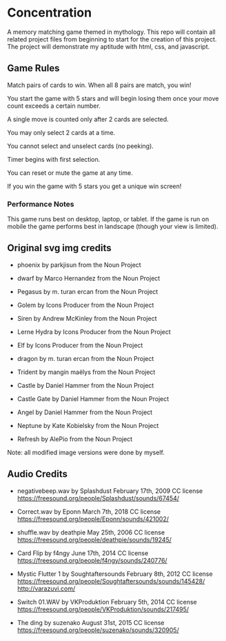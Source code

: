 # Concentration

A memory matching game themed in mythology. This repo will contain all related project files from beginning to start for the creation of this project. The project will demonstrate my aptitude with html, css, and javascript.

## Game Rules

Match pairs of cards to win. When all 8 pairs are match, you win!

You start the game with 5 stars and will begin losing them once your move count exceeds a certain number.

A single move is counted only after 2 cards are selected.

You may only select 2 cards at a time.

You cannot select and unselect cards (no peeking). 

Timer begins with first selection.

You can reset or mute the game at any time.

If you win the game with 5 stars you get a unique win screen!


### Performance Notes

This game runs best on desktop, laptop, or tablet.
If the game is run on mobile the game performs best in landscape (though your view is limited).

## Original svg img credits

* phoenix by parkjisun from the Noun Project

* dwarf by Marco Hernandez from the Noun Project

* Pegasus by m. turan ercan from the Noun Project

* Golem by Icons Producer from the Noun Project

* Siren by Andrew McKinley from the Noun Project

* Lerne Hydra by Icons Producer from the Noun Project

* Elf by Icons Producer from the Noun Project

* dragon by m. turan ercan from the Noun Project

* Trident by mangin maëlys from the Noun Project

* Castle by Daniel Hammer from the Noun Project

* Castle Gate by Daniel Hammer from the Noun Project

* Angel by Daniel Hammer from the Noun Project

* Neptune by Kate Kobielsky from the Noun Project

* Refresh by AlePio from the Noun Project

Note: all modified image versions were done by myself.


## Audio Credits

* negativebeep.wav by Splashdust
  February 17th, 2009 CC license
  https://freesound.org/people/Splashdust/sounds/67454/


* Correct.wav by Eponn
  March 7th, 2018 CC license
  https://freesound.org/people/Eponn/sounds/421002/


* shuffle.wav by deathpie
  May 25th, 2006 CC license
  https://freesound.org/people/deathpie/sounds/19245/


* Card Flip by f4ngy
  June 17th, 2014 CC license
  https://freesound.org/people/f4ngy/sounds/240776/


* Mystic Flutter 1 by Soughtaftersounds
  February 8th, 2012 CC license
  https://freesound.org/people/Soughtaftersounds/sounds/145428/
  http://varazuvi.com/


* Switch 01.WAV by VKProduktion
  February 5th, 2014 CC license
  https://freesound.org/people/VKProduktion/sounds/217495/


* The ding by suzenako
  August 31st, 2015 CC license
  https://freesound.org/people/suzenako/sounds/320905/